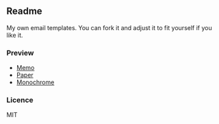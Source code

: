 Readme
---

My own email templates. You can fork it and adjust it to fit yourself if you like it.

### Preview

* [Memo](http://htmlpreview.github.io/?https://github.com/simonmysun/my-email-templates/raw/master/memo.html)
* [Paper](http://htmlpreview.github.io/?https://github.com/simonmysun/my-email-templates/raw/master/paper.html)
* [Monochrome](http://htmlpreview.github.io/?https://github.com/simonmysun/my-email-templates/raw/master/monochrome.html)

### Licence
MIT